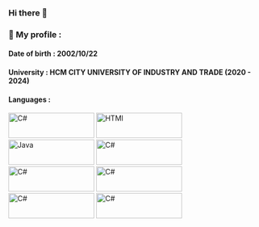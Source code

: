### Hi there 👋

<!--
**phuocyen/phuocyen** is a ✨ _special_ ✨ repository because its `README.md` (this file) appears on your GitHub profile.

Here are some ideas to get you started:

- 🔭 I’m currently working on ...
- 🌱 I’m currently learning ...
- 👯 I’m looking to collaborate on ...
- 🤔 I’m looking for help with ...
- 💬 Ask me about ...
- 📫 How to reach me: ...
- 😄 Pronouns: ...
- ⚡ Fun fact: ...
-->
### 🌱 My profile : 
#### Date of birth : 2002/10/22 
#### University : HCM CITY UNIVERSITY OF INDUSTRY AND TRADE (2020 - 2024)
#### Languages : 
<div>
  <img src="https://i2.wp.com/www.ppsystems.se/wp-content/uploads/2017/03/C-logo.jpg?ssl=1" alt="C#" width="170px" height="50px">
  <img src="https://seeklogo.com/images/H/html5-without-wordmark-color-logo-14D252D878-seeklogo.com.png" alt="HTMl" width="170px" height="50">
  <img src="https://seeklogo.com/images/C/css-3-logo-023C1A7171-seeklogo.com.png" alt="Java" width="170px" height="50px">
  <img src="https://nearfile.com/wp-content/uploads/2018/12/java-43-569305.png" alt="C#" width="170px" height="50px">
  <img src="https://i.pngimg.me/thumb/f/720/compngwingzoupl.jpg" alt="C#" width="170px" height="50px">
  <img src="https://w7.pngwing.com/pngs/997/968/png-transparent-neo4j-graph-database-logo-query-language-hard-disc-miscellaneous-electronics-logo-thumbnail.png" alt="C#" width="170px" height="50px">
    <img src="https://seeklogo.com/images/M/mongodb-logo-D13D67C930-seeklogo.com.png" alt="C#" width="170px" height="50px">
      <img src="https://cdn.icon-icons.com/icons2/2699/PNG/512/sqlite_logo_icon_169724.png" alt="C#" width="170px" height="50px">
        
</div>
